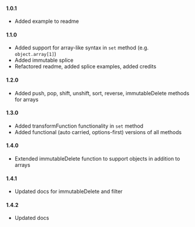 #### 1.0.1
- Added example to readme

#### 1.1.0
- Added support for array-like syntax in `set` method (e.g. `object.array[1]`)
- Added immutable splice
- Refactored readme, added splice examples, added credits

#### 1.2.0
- Added push, pop, shift, unshift, sort, reverse, immutableDelete methods for arrays

#### 1.3.0
- Added transformFunction functionality in `set` method
- Added functional (auto carried, options-first) versions of all methods

#### 1.4.0
- Extended immutableDelete function to support objects in addition to arrays

#### 1.4.1
- Updated docs for immutableDelete and filter

#### 1.4.2
- Updated docs

